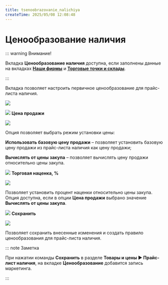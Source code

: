 ```yaml
---
title: tsenoobrazovanie_nalichiya
createTime: 2025/05/08 12:08:48
---
```

# Ценообразование наличия

::: warning Внимание!

Вкладка **Ценообразование наличия** доступна, если заполнены данные на вкладках [**Наши фирмы**](#bbde9d40-a956-46e3-8359-2887fc127cc6) и [**Торговые точки и склады**](#af4c70ad-facd-4be4-b2b1-9c75121aa32b).

:::

Вкладка позволяет настроить первичное ценообразование для прайс-листа наличия.

![](image522.png)

![](image006.png) **Цена продажи**

![](image523.png)

Опция позволяет выбрать режим установки цены:

**Использовать базовую цену продажи** – позволяет установить базовую цену продажи из прайс-листа наличия как цену продажи;

**Вычислять от цены закупа** – позволяет вычислять цену продажи относительно цены закупа.

![](image008.png) **Торговая наценка, %**

![](image524.png)

Позволяет установить процент наценки относительно цены закупа. Опция доступна, если в опции **Цена продажи** выбрано значение **Вычислять от цены закупа**.

![](image009.png) **Сохранить**

![](image525.png)

Позволяет сохранить внесенные изменения и создать правило ценообразования для прайс-листа наличия.

::: note Заметка

При нажатии команды **Сохранить** в разделе **Товары и цены ► Прайс-лист наличия**, на вкладке **Ценообразование** добавится запись маркетинга.

:::

